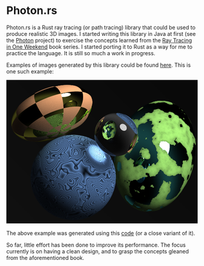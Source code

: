 # Photon.rs

Photon.rs is a Rust ray tracing (or path tracing) library that could be used to produce realistic 3D images. I started 
writing this library in Java at first (see the [Photon](https://github.com/ghadeeras/photon) project) to exercise the 
concepts learned from the [Ray Tracing in One Weekend](https://raytracing.github.io) book series. I started porting it 
to Rust as a way for me to practice the language. It is still so much a work in progress.

Examples of images generated by this library could be found 
[here](https://github.com/ghadeeras/photon.rs/tree/main/images). This is one such example:

![example](./images/ContouredGlobe.png)

The above example was generated using this [code](https://github.com/ghadeeras/photon.rs/blob/main/examples/example2.rs)
(or a close variant of it).

So far, little effort has been done to improve its performance. The focus currently is on having a clean design, and to 
grasp the concepts gleaned from the aforementioned book.